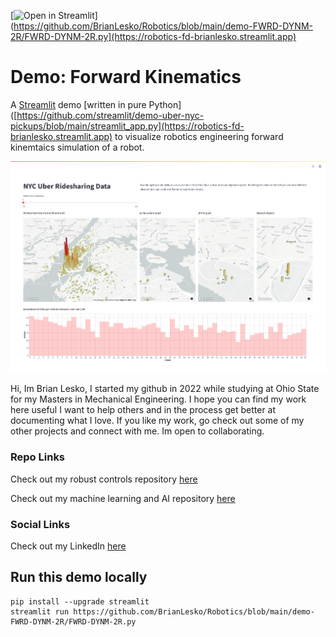 [![Open in Streamlit]([https://static.streamlit.io/badges/streamlit_badge_black_white.svg)](https://github.com/BrianLesko/Robotics/blob/main/demo-FWRD-DYNM-2R/FWRD-DYNM-2R.py](https://robotics-fd-brianlesko.streamlit.app)

# Demo: Forward Kinematics
A [Streamlit](https://streamlit.io) demo [written in pure Python]([https://github.com/streamlit/demo-uber-nyc-pickups/blob/main/streamlit_app.py](https://robotics-fd-brianlesko.streamlit.app) to visualize robotics engineering forward kinemtaics simulation of a robot.

![Final App Animation](https://github.com/streamlit/demo-uber-nyc-pickups/raw/main/uber_demo.png "Uber demo")

Hi, Im Brian Lesko, I started my github in 2022 while studying at Ohio State for my Masters in Mechanical Engineering. I hope you can find my work here useful I want to help others and in the process get better at documenting what I love. If you like my work, go check out some of my other projects and connect with me. Im open to collaborating.

### Repo Links 

Check out my robust controls repository [here](https://github.com/BrianLesko/RobustControls)

Check out my machine learning and AI repository [here](https://github.com/BrianLesko/MachineLearning)

### Social Links 

Check out my LinkedIn [here](https://www.linkedin.com/in/brianlesko/)

## Run this demo locally
```
pip install --upgrade streamlit
streamlit run https://github.com/BrianLesko/Robotics/blob/main/demo-FWRD-DYNM-2R/FWRD-DYNM-2R.py
```

